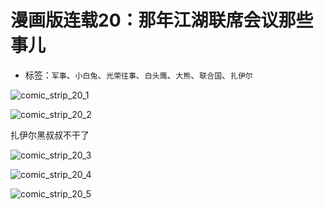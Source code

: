 # 漫画版连载20：那年江湖联席会议那些事儿

* 标签：`军事`、`小白兔`、`光荣往事`、`白头鹰`、`大熊`、`联合国`、`扎伊尔`

![comic_strip_20_1](../../assets/img/comic_strip_20_1.jpg)

![comic_strip_20_2](../../assets/img/comic_strip_20_2.jpg)

扎伊尔黑叔叔不干了

![comic_strip_20_3](../../assets/img/comic_strip_20_3.jpg)

![comic_strip_20_4](../../assets/img/comic_strip_20_4.jpg)

![comic_strip_20_5](../../assets/img/comic_strip_20_5.jpg)
